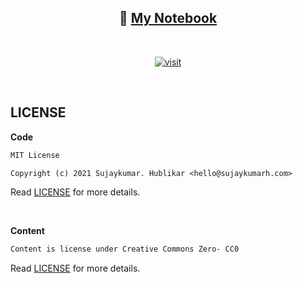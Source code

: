 <div align="center">

## 📘 [My Notebook](https://notebook.sujaykumarh.com/?utm_source=github&utm_medium=readme&utm_campaign=view-notebook)

<br>

[![visit](https://img.shields.io/badge/🔗%20Visit-notebook.sujaykumarh.com-blue?style=for-the-badge&logo=link)](https://notebook.sujaykumarh.com/?utm_source=github&utm_medium=readme&utm_campaign=view-notebook)

</div>
<br>

## LICENSE

**Code**

```txt
MIT License

Copyright (c) 2021 Sujaykumar. Hublikar <hello@sujaykumarh.com>
```
Read [LICENSE](LICENSE) for more details.

<br>

**Content**

```txt
Content is license under Creative Commons Zero- CC0
```

Read [LICENSE](content-license.txt) for more details.